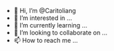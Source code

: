 - 👋 Hi, I’m @Caritoliang
- 👀 I’m interested in ...
- 🌱 I’m currently learning ...
- 💞️ I’m looking to collaborate on ...
- 📫 How to reach me ...

<!---
Caritoliang/Caritoliang is a ✨ special ✨ repository because its `README.md` (this file) appears on your GitHub profile.
You can click the Preview link to take a look at your changes.
--->
